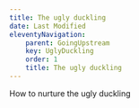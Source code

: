 ```yaml
---
title: The ugly duckling
date: Last Modified
eleventyNavigation:
    parent: GoingUpstream
    key: UglyDuckling
    order: 1
    title: The ugly duckling
---
```



How to nurture the ugly duckling
